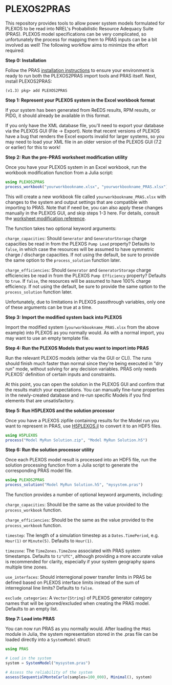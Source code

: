 # PLEXOS2PRAS

This repository provides tools to allow power system models formulated for
PLEXOS to be read into NREL's Probabilistic Resource Adequacy Suite (PRAS).
PLEXOS model specifications can be very complicated, so unfortunately the
process for mapping them to PRAS inputs can be a bit involved as well!
The following workflow aims to minimize the effort required:

__Step 0: Installation__

Follow the PRAS
[installation instructions](https://nrel.github.io/PRAS/installation)
to ensure your environment is ready to run both the PLEXOS2PRAS import tools
and PRAS itself. Next, install PLEXOS2PRAS:

```
(v1.3) pkg> add PLEXOS2PRAS
```

__Step 1: Represent your PLEXOS system in the Excel workbook format__

If your system has been generated from ReEDS results, RPM results, or PIDG,
it should already be available in this format.

If you only have the XML database file, you'll need to export your database
via the PLEXOS GUI (File -> Export). Note that recent versions of PLEXOS have
a bug that renders the Excel exports invalid for larger systems, so you may
need to load your XML file in an older version of the PLEXOS GUI (7.2 or
earlier) for this to work!

__Step 2: Run the pre-PRAS worksheet modification utility__

Once you have your PLEXOS system in an Excel workbook, run the workbook
modification function from a Julia script:

```julia
using PLEXOS2PRAS
process_workbook("yourworkbookname.xlsx", "yourworkbookname_PRAS.xlsx")
```

This will create a new workbook file called `yourworkbookname_PRAS.xlsx`
with changes to the system and output settings that are compatible with
importing to PRAS. Note that if need be, you can also apply these changes
manually in the PLEXOS GUI, and skip steps 1-3 here. For details, consult the
[worksheet modification reference](worksheet_modification.md).

The function takes two optional keyword arguments:

`charge_capacities`: Should `Generator` and `GeneratorStorage` charge
capacities be read in from the PLEXOS `Pump Load` property? Defaults to
`false`, in which case the resources will be assumed to have symmetric charge
/ discharge capacities. If not using the default, be sure to provide the same
option to the `process_solution` function later.

`charge_efficiencies`: Should `Generator` and `GeneratorStorage` charge
efficiencies be read in from the PLEXOS `Pump Efficiency` property? Defaults to
`true`. If `false`, the resources will be assumed to have 100% charge
efficiency. If not using the default, be sure to provide the same option
to the `process_solution` function later.

Unfortunately, due to limitations in PLEXOS passthrough variables, only one of
these arguments can be true at a time.

__Step 3: Import the modified system back into PLEXOS__

Import the modified system (`yourworkbookname_PRAS.xlsx` from the above
example) into PLEXOS as you normally would. As with a normal import, you may
want to use an empty template file.

__Step 4: Run the PLEXOS Models that you want to import into PRAS__

Run the relevant PLEXOS models (either via the GUI or CLI). The runs should
finish much faster than normal since they're being executed in "dry run" mode,
without solving for any decision variables. PRAS only needs PLEXOS' definition
of certain inputs and constraints.

At this point, you can open the solution in the PLEXOS GUI and confirm that the
results match your expectations. You can manually fine-tune properties in the
newly-created database and re-run specific Models if you find elements that are
unsatisfactory.

__Step 5: Run H5PLEXOS and the solution processor__

Once you have a PLEXOS zipfile containing results for the Model run you want
to represent in PRAS, use [H5PLEXOS.jl](https://github.com/NREL/H5PLEXOS.jl)
to convert it to an HDF5 files.

```julia
using H5PLEXOS
process("Model MyRun Solution.zip", "Model MyRun Solution.h5")
```

__Step 6: Run the solution processor utility__

Once each PLEXOS model result is processed into an HDF5 file, run the solution
processing function from a Julia script to generate the corresponding PRAS
model file.

```julia
using PLEXOS2PRAS
process_solution("Model MyRun Solution.h5", "mysystem.pras")
```

The function provides a number of optional keyword arguments, including:

`charge_capacities`: Should be the same as the value provided to the
`process_workbook` function.

`charge_efficiencies`: Should be the same as the value provided to the
`process_workbook` function.

`timestep`: The length of a simulation timestep as a `Dates.TimePeriod`, e.g.
`Hour(1)` or `Minute(5)`. Defaults to `Hour(1)`.

`timezone`: The `TimeZones.TimeZone` associated with PRAS system timestamps.
Defaults to `tz"UTC"`, although providing a more accurate value is
recommended for clarity, especially if your system geography spans multiple
time zones.

`use_interfaces`: Should interregional power transfer limits in PRAS be defined
based on PLEXOS interface limits instead of the sum of interregional line
limits? Defaults to `false`.

`exclude_categories`: A `Vector{String}` of PLEXOS generator category names
that will be ignored/excluded when creating the PRAS model. Defaults to an
empty list.

__Step 7: Load into PRAS__

You can now run PRAS as you normally would. After loading the
`PRAS` module in Julia, the system representation stored in the .pras file
can be loaded directly into a `SystemModel` struct:

```julia
using PRAS

# Load in the system
system = SystemModel("mysystem.pras")

# Assess the reliability of the system
assess(SequentialMonteCarlo(samples=100_000), Minimal(), system)
```

